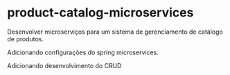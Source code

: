# product-catalog-microservices
Desenvolver microserviços para um sistema de gerenciamento de catálogo de produtos.

Adicionando configurações do spring microservices.

Adicionando desenvolvimento do CRUD